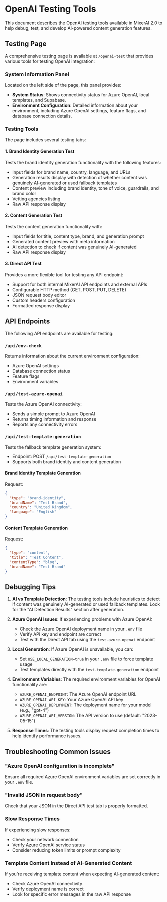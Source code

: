 # OpenAI Testing Tools

This document describes the OpenAI testing tools available in MixerAI 2.0 to help debug, test, and develop AI-powered content generation features.

## Testing Page

A comprehensive testing page is available at `/openai-test` that provides various tools for testing OpenAI integration:

### System Information Panel

Located on the left side of the page, this panel provides:

- **System Status**: Shows connectivity status for Azure OpenAI, local templates, and Supabase.
- **Environment Configuration**: Detailed information about your environment, including Azure OpenAI settings, feature flags, and database connection details.

### Testing Tools

The page includes several testing tabs:

#### 1. Brand Identity Generation Test

Tests the brand identity generation functionality with the following features:

- Input fields for brand name, country, language, and URLs
- Generation results display with detection of whether content was genuinely AI-generated or used fallback templates
- Content preview including brand identity, tone of voice, guardrails, and brand color
- Vetting agencies listing
- Raw API response display

#### 2. Content Generation Test

Tests the content generation functionality with:

- Input fields for title, content type, brand, and generation prompt
- Generated content preview with meta information
- AI detection to check if content was genuinely AI-generated
- Raw API response display

#### 3. Direct API Test

Provides a more flexible tool for testing any API endpoint:

- Support for both internal MixerAI API endpoints and external APIs
- Configurable HTTP method (GET, POST, PUT, DELETE)
- JSON request body editor
- Custom headers configuration
- Formatted response display

## API Endpoints

The following API endpoints are available for testing:

### `/api/env-check`

Returns information about the current environment configuration:

- Azure OpenAI settings
- Database connection status
- Feature flags
- Environment variables

### `/api/test-azure-openai`

Tests the Azure OpenAI connectivity:

- Sends a simple prompt to Azure OpenAI
- Returns timing information and response
- Reports any connectivity errors

### `/api/test-template-generation`

Tests the fallback template generation system:

- Endpoint: POST `/api/test-template-generation`
- Supports both brand identity and content generation

#### Brand Identity Template Generation

Request:
```json
{
  "type": "brand-identity",
  "brandName": "Test Brand",
  "country": "United Kingdom",
  "language": "English"
}
```

#### Content Template Generation

Request:
```json
{
  "type": "content",
  "title": "Test Content",
  "contentType": "blog",
  "brandName": "Test Brand"
}
```

## Debugging Tips

1. **AI vs Template Detection**: The testing tools include heuristics to detect if content was genuinely AI-generated or used fallback templates. Look for the "AI Detection Results" section after generation.

2. **Azure OpenAI Issues**: If experiencing problems with Azure OpenAI:
   - Check the Azure OpenAI deployment name in your `.env` file
   - Verify API key and endpoint are correct
   - Test with the Direct API tab using the `test-azure-openai` endpoint

3. **Local Generation**: If Azure OpenAI is unavailable, you can:
   - Set `USE_LOCAL_GENERATION=true` in your `.env` file to force template usage
   - Test templates directly with the `test-template-generation` endpoint

4. **Environment Variables**: The required environment variables for OpenAI functionality are:
   - `AZURE_OPENAI_ENDPOINT`: The Azure OpenAI endpoint URL
   - `AZURE_OPENAI_API_KEY`: Your Azure OpenAI API key
   - `AZURE_OPENAI_DEPLOYMENT`: The deployment name for your model (e.g., "gpt-4")
   - `AZURE_OPENAI_API_VERSION`: The API version to use (default: "2023-05-15")

5. **Response Times**: The testing tools display request completion times to help identify performance issues.

## Troubleshooting Common Issues

### "Azure OpenAI configuration is incomplete"

Ensure all required Azure OpenAI environment variables are set correctly in your `.env` file.

### "Invalid JSON in request body"

Check that your JSON in the Direct API test tab is properly formatted.

### Slow Response Times

If experiencing slow responses:
- Check your network connection
- Verify Azure OpenAI service status
- Consider reducing token limits or prompt complexity

### Template Content Instead of AI-Generated Content

If you're receiving template content when expecting AI-generated content:
- Check Azure OpenAI connectivity
- Verify deployment name is correct
- Look for specific error messages in the raw API response 